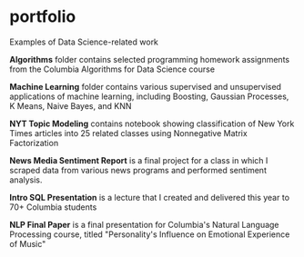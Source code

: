 # portfolio
Examples of Data Science-related work

**Algorithms** folder contains selected programming homework assignments from the Columbia Algorithms for Data Science course

**Machine Learning** folder contains various supervised and unsupervised applications of machine learning, including Boosting, Gaussian Processes, K Means, Naive Bayes, and KNN 

**NYT Topic Modeling** contains notebook showing classification of New York Times articles into 25 related classes using Nonnegative Matrix Factorization

**News Media Sentiment Report** is a final project for a class in which I scraped data from various news programs and performed sentiment analysis.

**Intro SQL Presentation** is a lecture that I created and delivered this year to 70+ Columbia students

**NLP Final Paper** is a final presentation for Columbia's Natural Language Processing course, titled "Personality's Influence on Emotional Experience of Music"